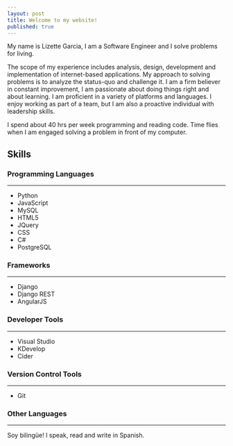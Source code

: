 ```yaml
---
layout: post
title: Welcome to my website!
published: true
---
```


My name is Lizette Garcia, I am a Software Engineer and I solve problems for living. 

The scope of my experience includes analysis, design, development and implementation of internet-based applications. My approach to solving problems is to analyze the status-quo and challenge it. I am a firm believer in constant improvement, I am passionate about doing things right and about learning. I am proficient in a variety of platforms and languages. I enjoy working as part of a team, but I am also a proactive individual with leadership skills. 

I spend about 40 hrs per week programming and reading code. Time flies when I am engaged solving a problem in front of my computer.


## Skills

### Programming Languages 
--------------------  
- Python
- JavaScript
- MySQL
- HTML5
- JQuery
- CSS
- C#
- PostgreSQL

### Frameworks
--------------------  
- Django
- Django REST
- AngularJS

### Developer Tools
--------------------  
- Visual Studio
- KDevelop
- Cider

### Version Control Tools
--------------------  
- Git

### Other Languages
-------------------
Soy bilingüe! I speak, read and write in Spanish.











